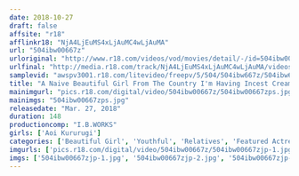 ```yaml
---
date: 2018-10-27
draft: false
affsite: "r18"
afflinkr18: "NjA4LjEuMS4xLjAuMC4wLjAuMA"
url: "504ibw00667z"
urloriginal: "http://www.r18.com/videos/vod/movies/detail/-/id=504ibw00667z"
urlfinal: "http://media.r18.com/track/NjA4LjEuMS4xLjAuMC4wLjAuMA/videos/vod/movies/detail/-/id=504ibw00667z"
samplevid: "awspv3001.r18.com/litevideo/freepv/5/504/504ibw667z/504ibw667z_dmb_w.mp4"
title: "A Naive Beautiful Girl From The Country I'm Having Incest Creampies With My Little Sister Behind Our Parents' Backs Aoi Kururugi"
mainimgurl: "pics.r18.com/digital/video/504ibw00667z/504ibw00667zps.jpg"
mainimgs: "504ibw00667zps.jpg"
releasedate: "Mar. 27, 2018"
duration: 148
productioncomp: "I.B.WORKS"
girls: ['Aoi Kururugi']
categories: ['Beautiful Girl', 'Youthful', 'Relatives', 'Featured Actress', 'Sister', 'Hi-Def']
imgurls: ['pics.r18.com/digital/video/504ibw00667z/504ibw00667zjp-1.jpg', 'pics.r18.com/digital/video/504ibw00667z/504ibw00667zjp-2.jpg', 'pics.r18.com/digital/video/504ibw00667z/504ibw00667zjp-3.jpg', 'pics.r18.com/digital/video/504ibw00667z/504ibw00667zjp-4.jpg', 'pics.r18.com/digital/video/504ibw00667z/504ibw00667zjp-5.jpg', 'pics.r18.com/digital/video/504ibw00667z/504ibw00667zjp-6.jpg', 'pics.r18.com/digital/video/504ibw00667z/504ibw00667zjp-7.jpg', 'pics.r18.com/digital/video/504ibw00667z/504ibw00667zjp-8.jpg', 'pics.r18.com/digital/video/504ibw00667z/504ibw00667zjp-9.jpg', 'pics.r18.com/digital/video/504ibw00667z/504ibw00667zjp-10.jpg', 'pics.r18.com/digital/video/504ibw00667z/504ibw00667zjp-11.jpg', 'pics.r18.com/digital/video/504ibw00667z/504ibw00667zjp-12.jpg', 'pics.r18.com/digital/video/504ibw00667z/504ibw00667zjp-13.jpg', 'pics.r18.com/digital/video/504ibw00667z/504ibw00667zjp-14.jpg', 'pics.r18.com/digital/video/504ibw00667z/504ibw00667zjp-15.jpg', 'pics.r18.com/digital/video/504ibw00667z/504ibw00667zjp-16.jpg', 'pics.r18.com/digital/video/504ibw00667z/504ibw00667zjp-17.jpg', 'pics.r18.com/digital/video/504ibw00667z/504ibw00667zjp-18.jpg', 'pics.r18.com/digital/video/504ibw00667z/504ibw00667zjp-19.jpg', 'pics.r18.com/digital/video/504ibw00667z/504ibw00667zjp-20.jpg']
imgs: ['504ibw00667zjp-1.jpg', '504ibw00667zjp-2.jpg', '504ibw00667zjp-3.jpg', '504ibw00667zjp-4.jpg', '504ibw00667zjp-5.jpg', '504ibw00667zjp-6.jpg', '504ibw00667zjp-7.jpg', '504ibw00667zjp-8.jpg', '504ibw00667zjp-9.jpg', '504ibw00667zjp-10.jpg', '504ibw00667zjp-11.jpg', '504ibw00667zjp-12.jpg', '504ibw00667zjp-13.jpg', '504ibw00667zjp-14.jpg', '504ibw00667zjp-15.jpg', '504ibw00667zjp-16.jpg', '504ibw00667zjp-17.jpg', '504ibw00667zjp-18.jpg', '504ibw00667zjp-19.jpg', '504ibw00667zjp-20.jpg']
---
```

